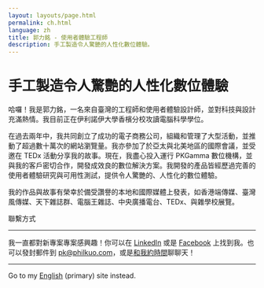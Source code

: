 ```yaml
---
layout: layouts/page.html
permalink: ch.html
language: zh
title: 郭力銘 - 使用者體驗工程師
description: 手工製造令人驚艷的人性化數位體驗。
---
```


# 手工製造令人驚艷的人性化數位體驗

哈囉！我是郭力銘，一名來自臺灣的工程師和使用者體驗設計師，並對科技與設計充滿熱情。我目前正在伊利諾伊大學香檳分校攻讀電腦科學學位。

在過去兩年中，我共同創立了成功的電子商務公司，組織和管理了大型活動，並推動了超過數十萬次的網站瀏覽量。我亦參加了於亞太與北美地區的國際會議，並受邀在 TEDx 活動分享我的故事。現在，我盡心投入運行 PKGamma 數位機構，並與我的客戶密切合作，開發成效良的數位解決方案。我開發的產品皆經歷過完善的使用者體驗研究與可用性測試，提供令人驚艷的、人性化的數位體驗。

我的作品與故事有榮幸於備受讚譽的本地和國際媒體上發表，如香港端傳媒、臺灣風傳媒、天下雜誌群、電腦王雜誌、中央廣播電台、TEDx、與雜學校展覽。

<div class="section"><p>聯繫方式</p><hr/></div>

我一直都對新專案專案感興趣！你可以在 [LinkedIn](https://linkedin.com/in/pkgamma/) 或是 [Facebook](https://facebook.com/pkgamma) 上找到我。也可以發封郵件到 [pk@philkuo.com](mailto:pk@philkuo.com)，或是[和我約時間](http://philkuo.com/meet)聊聊天！

<div class="section"><hr/></div>

Go to my [English](https://philkuo.com/en) (primary) site instead.
